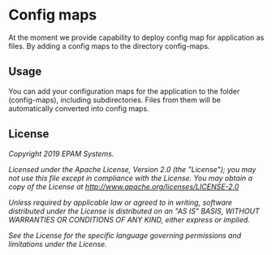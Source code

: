 # Config maps

At the moment we provide capability to deploy config map for application as files.
By adding a config maps to the directory config-maps.

## Usage

You can add your configuration maps for the application to the folder (config-maps), including subdirectories.
Files from them will be automatically converted into config maps.

## License

_Copyright 2019 EPAM Systems._

_Licensed under the Apache License, Version 2.0 (the "License");_
_you may not use this file except in compliance with the License._
_You may obtain a copy of the License at_
_http://www.apache.org/licenses/LICENSE-2.0_

_Unless required by applicable law or agreed to in writing, software_
_distributed under the License is distributed on an "AS IS" BASIS,_
_WITHOUT WARRANTIES OR CONDITIONS OF ANY KIND, either express or implied._

_See the License for the specific language governing permissions and_
_limitations under the License._
